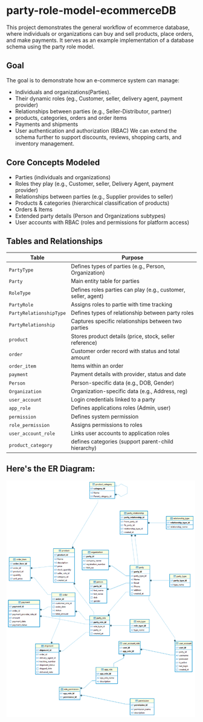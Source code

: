 # party-role-model-ecommerceDB
This project demonstrates the general workflow of ecommerce database, where individuals or organizations can buy and sell products, place orders, and make payments. It serves as an example implementation of a database schema using the party role model.

## Goal
The goal is to demonstrate how an e-commerce system can manage:
- Individuals and organizations(Parties).
- Their dynamic roles (eg., Customer, seller, delivery agent, payment provider)
- Relationships between parties (e.g., Seller-Distributor, partner)
- products, categories, orders and order items
- Payments and shipments
- User authentication and authorization (RBAC)
We can extend the schema further to support discounts, reviews, shopping carts, and inventory management.

## Core Concepts Modeled
- Parties (individuals and organizations)
- Roles they play (e.g., Customer, seller, Delivery Agent, payment provider)
- Relationships between parties (e.g., Supplier provides to seller)
- Products & categories (hierarchical classification of products) 
- Orders & Items
- Extended party details (Person and Organizations subtypes)
- User accounts with RBAC (roles and permissions for platform access)

## Tables and Relationships

|     Table                 |                       Purpose                                     |
|---------------------------|--------------------------------------------------------------------
|   `PartyType`             | Defines types of parties (e.g., Person, Organization)             |
|   `Party`                 | Main entity table for parties                                     |
|   `RoleType`              | Defines roles parties can play (e.g., customer, seller, agent)    |
|   `PartyRole`             | Assigns roles to partie with time tracking                        |
|   `PartyRelationshipType` | Defines types of relationship between party roles                 |
|   `PartyRelationship`     | Captures specific relationships between two parties               |
|   `product`               | Stores product details (price, stock, seller reference)           |
|   `order`                 | Customer order record with status and total amount                |
|   `order_item`            | Items within an order                                             | 
|   `payment`               | Payment details with provider, status and date                    |
|   `Person`                | Person-specific data (e.g., DOB, Gender)                          | 
|   `Organization`          | Organization-specific data (e.g., Address, reg)                   |
|   `user_account`          | Login credentials linked to a party                               |
|   `app_role`              | Defines applications roles (Admin, user)                          |
|   `permission`            | Defines system permission                                         |
|   `role_permission`       | Assigns permissions to roles                                      |
|   `user_account_role`     | Links user accounts to application roles                          |
|   `product_category`      | defines categories (support parent-child hierarchy)               |



## Here's the ER Diagram:

<img src="image/ecommerce.png" alt="Screenshot" width="500"/>
